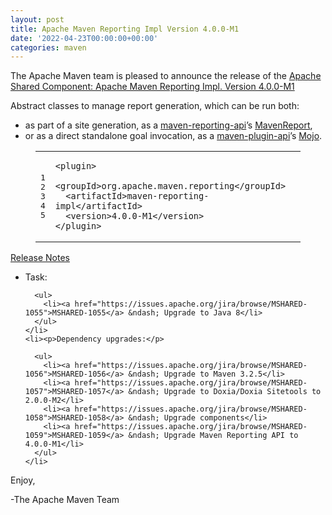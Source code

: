 ```yaml
---
layout: post
title: Apache Maven Reporting Impl Version 4.0.0-M1
date: '2022-04-23T00:00:00+00:00'
categories: maven
---
```

<div class="entry-content"><p>The Apache Maven team is pleased to announce the release of the
  <a href="https://maven.apache.org/shared/maven-reporting-impl/">Apache Shared Component: Apache Maven Reporting Impl. Version 4.0.0-M1</a></p>

  <p>Abstract classes to manage report generation, which can be run both:</p>

  <ul>
    <li>as part of a site generation, as a <a href="https://maven.apache.org/shared/maven-reporting-api/">maven-reporting-api</a>&rsquo;s <a href="https://maven.apache.org/shared/maven-reporting-api/apidocs/org/apache/maven/reporting/MavenReport.html">MavenReport</a>,</li>
    <li>or as a direct standalone goal invocation, as a <a href="https://maven.apache.org/ref/current/maven-plugin-api/">maven-plugin-api</a>&rsquo;s <a href="https://maven.apache.org/ref/current/maven-plugin-api/apidocs/org/apache/maven/plugin/Mojo.html">Mojo</a>.</li>
  </ul>


  <figure class='code'><figcaption><span></span></figcaption><div class="highlight"><table><tr><td class="gutter"><pre class="line-numbers"><span class='line-number'>1</span>
<span class='line-number'>2</span>
<span class='line-number'>3</span>
<span class='line-number'>4</span>
<span class='line-number'>5</span>
</pre></td><td class='code'><pre><code class='xml'><span class='line'><span class="nt">&lt;plugin&gt;</span>
</span><span class='line'>  <span class="nt">&lt;groupId&gt;</span>org.apache.maven.reporting<span class="nt">&lt;/groupId&gt;</span>
</span><span class='line'>  <span class="nt">&lt;artifactId&gt;</span>maven-reporting-impl<span class="nt">&lt;/artifactId&gt;</span>
</span><span class='line'>  <span class="nt">&lt;version&gt;</span>4.0.0-M1<span class="nt">&lt;/version&gt;</span>
</span><span class='line'><span class="nt">&lt;/plugin&gt;</span>
</span></code></pre></td></tr></table></div></figure>




  <!-- more -->


  <p><a href="https://issues.apache.org/jira/secure/ReleaseNote.jspa?projectId=12317922&amp;version=12351596">Release Notes</a></p>

  <ul>
    <li><p>Task:</p>

      <ul>
        <li><a href="https://issues.apache.org/jira/browse/MSHARED-1055">MSHARED-1055</a> &ndash; Upgrade to Java 8</li>
      </ul>
    </li>
    <li><p>Dependency upgrades:</p>

      <ul>
        <li><a href="https://issues.apache.org/jira/browse/MSHARED-1056">MSHARED-1056</a> &ndash; Upgrade to Maven 3.2.5</li>
        <li><a href="https://issues.apache.org/jira/browse/MSHARED-1057">MSHARED-1057</a> &ndash; Upgrade to Doxia/Doxia Sitetools to 2.0.0-M2</li>
        <li><a href="https://issues.apache.org/jira/browse/MSHARED-1058">MSHARED-1058</a> &ndash; Upgrade components</li>
        <li><a href="https://issues.apache.org/jira/browse/MSHARED-1059">MSHARED-1059</a> &ndash; Upgrade Maven Reporting API to 4.0.0-M1</li>
      </ul>
    </li>
  </ul>


  <p>Enjoy,</p>
  <p>-The Apache Maven Team</p>
</div>
